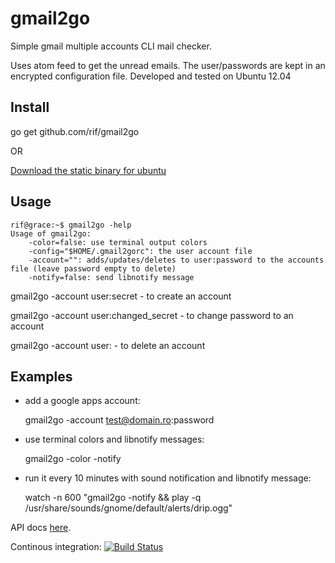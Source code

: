 gmail2go
========

Simple gmail multiple accounts CLI mail checker.

Uses atom feed to get the unread emails. The user/passwords are kept
in an encrypted configuration file. Developed and tested on Ubuntu 12.04

Install
-------

go get github.com/rif/gmail2go

OR

[Download the static binary for ubuntu](https://github.com/downloads/rif/gmail2go/gmail2go_ubuntu12.04_amd64_static.tar.xz)

Usage
-----

    rif@grace:~$ gmail2go -help
    Usage of gmail2go:
        -color=false: use terminal output colors
        -config="$HOME/.gmail2gorc": the user account file
        -account="": adds/updates/deletes to user:password to the accounts file (leave password empty to delete)
        -notify=false: send libnotify message

gmail2go -account user:secret - to create an account

gmail2go -account user:changed_secret - to change password to an account

gmail2go -account user: - to delete an account

Examples
--------

- add a google apps account:

    gmail2go -account test@domain.ro:password

- use terminal colors and libnotify messages:

    gmail2go -color -notify

- run it every 10 minutes with sound notification and libnotify message:

    watch -n 600 "gmail2go -notify && play -q /usr/share/sounds/gnome/default/alerts/drip.ogg"

API docs [here](http://go.pkgdoc.org/github.com/rif/gmail2go).

Continous integration: [![Build Status](https://goci.herokuapp.com/project/image/github.com/rif/gmail2go "Continous integration")](http://goci.me/project/github.com/rif/gmail2go)
